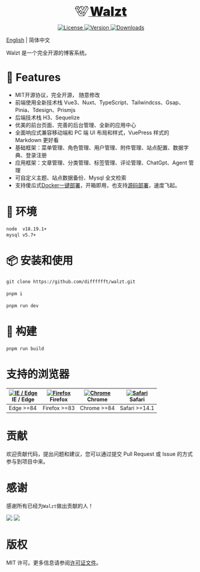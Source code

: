<p align="center">
  <a href="https://github.com/difffffft/walzt.git/" target="_blank">
    <img alt="TDesign Logo" height="26" src="./public/favicon.svg">
    <span style="font-size:34px;font-weight:900;">Walzt</span>
  </a>
</p>

<p align="center">
  <a href="#">
    <img src="https://img.shields.io/npm/l/tdesign-vue-next.svg?sanitize=true" alt="License">
  </a>
  <a href="#">
    <img src="https://img.shields.io/npm/v/tdesign-vue-next.svg?sanitize=true" alt="Version">
  </a>
  <a href="#">
    <img src="https://img.shields.io/npm/dm/tdesign-vue-next" alt="Downloads">
  </a>
</p>

[English](./README.md) | 简体中文

Walzt 是一个完全开源的博客系统。

# 🎉 Features

- MIT开源协议，完全开源， 随意修改
- 前端使用全新技术栈 Vue3、Nuxt、TypeScript、Tailwindcss、Gsap、Pinia、Tdesign、Prismjs
- 后端技术栈 H3、Sequelize
- 优美的前台页面、完善的后台管理、全新的应用中心
- 全面响应式兼容移动端和 PC 端 UI 布局和样式，VuePress 样式的 Markdown 更好看
- 基础框架：菜单管理、角色管理、用户管理、附件管理、站点配置、数据字典、登录注册
- 应用框架：文章管理、分类管理、标签管理、评论管理、ChatGpt、Agent 管理
- 可自定义主题、站点数据备份、Mysql 全文检索
- 支持傻瓜式[Docker一键部署](./docs/deploy_docker.md)，开箱即用，也支持[源码部署](./docs/deploy_source_code.md)，速度飞起。

# 🧿 环境

```shell
node  v18.19.1+
mysql v5.7+
```

# 📦 安装和使用

```shell
git clone https://github.com/difffffft/walzt.git

pnpm i

pnpm run dev
```

# 🔨 构建

```shell
pnpm run build
```

# 支持的浏览器

| [<img src="https://raw.githubusercontent.com/alrra/browser-logos/master/src/edge/edge_48x48.png" alt="IE / Edge" width="24px" height="24px" />](http://godban.github.io/browsers-support-badges/)</br> IE / Edge | [<img src="https://raw.githubusercontent.com/alrra/browser-logos/master/src/firefox/firefox_48x48.png" alt="Firefox" width="24px" height="24px" />](http://godban.github.io/browsers-support-badges/)</br>Firefox | [<img src="https://raw.githubusercontent.com/alrra/browser-logos/master/src/chrome/chrome_48x48.png" alt="Chrome" width="24px" height="24px" />](http://godban.github.io/browsers-support-badges/)</br>Chrome | [<img src="https://raw.githubusercontent.com/alrra/browser-logos/master/src/safari/safari_48x48.png" alt="Safari" width="24px" height="24px" />](http://godban.github.io/browsers-support-badges/)</br>Safari |
| ---------------------------------------------------------------------------------------------------------------------------------------------------------------------------------------------------------------- | ----------------------------------------------------------------------------------------------------------------------------------------------------------------------------------------------------------------- | ------------------------------------------------------------------------------------------------------------------------------------------------------------------------------------------------------------- | ------------------------------------------------------------------------------------------------------------------------------------------------------------------------------------------------------------- |
| Edge >=84                                                                                                                                                                                                        | Firefox >=83                                                                                                                                                                                                      | Chrome >=84                                                                                                                                                                                                   | Safari >=14.1                                                                                                                                                                                                 |


# 贡献

欢迎贡献代码，提出问题和建议，您可以通过提交 Pull Request 或 Issue 的方式参与到项目中来。

# 感谢

感谢所有已经为`Walzt`做出贡献的人！

<a href="https://github.com/difffffft"><img src="https://avatars.githubusercontent.com/u/40122873?s=64&v=4" /></a>
<a href="https://github.com/Beaumon"><img src="https://avatars.githubusercontent.com/u/61904805?s=64&v=4" /></a>


# 版权

MIT 许可。更多信息请参阅[许可证文件](./LICENSE)。